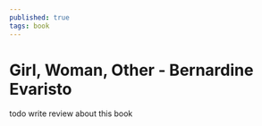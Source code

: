 ```yaml
---
published: true
tags: book
---
```


# Girl, Woman, Other - Bernardine Evaristo

todo write review about this book
